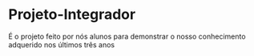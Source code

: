 # Projeto-Integrador
 É o projeto feito por nós alunos para demonstrar o nosso conhecimento adquerido nos últimos três anos
